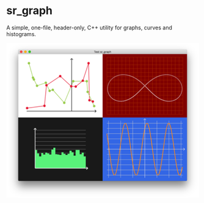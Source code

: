 # sr_graph
A simple, one-file, header-only, C++ utility for graphs, curves and histograms.

![](images/demo0.png)
